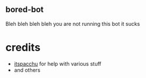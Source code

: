 ## bored-bot
Bleh bleh bleh bleh you are not running this bot
it sucks

# credits
* [itspacchu](https://github.com/itspacchu) for help with various stuff
* and others

